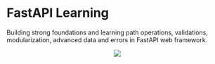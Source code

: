 # FastAPI Learning

Building strong foundations and learning path operations, validations, modularization, advanced data and errors in FastAPI web framework.

<p align="center">
<img src="https://user-images.githubusercontent.com/31974084/140628157-636b72c4-4e84-41cd-9c39-9a9c9179bf41.png">
</p>
